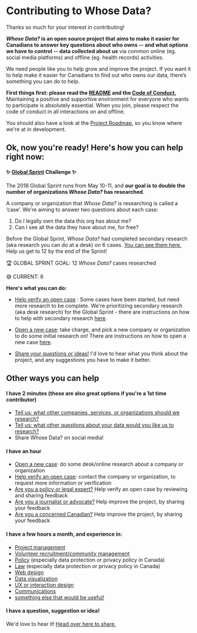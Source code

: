
# Contributing to Whose Data?
Thanks so much for your interest in contributing! 

***Whose Data?* is an open source project that aims to make it easier for Canadians to answer key questions about who owns -- and what options we have to control -- data collected about us** via common online (eg. social media platforms) and offline (eg. health records) activities.

We need people like you to help grow and improve the project. If you want it to help make it easier for Canadians to find out who owns our data, there’s something you can do to help.

**First things first: please read the [README](https://github.com/samanthaburton/whose_data/blob/master/README.md) and the [Code of Conduct.](https://github.com/samanthaburton/whose_data/blob/master/CODE_OF_CONDUCT.md)** Maintaining a positive and supportive environment for everyone who wants to participate is absolutely essential. When you join, please respect the code of conduct in all interactions on and offline.

You should also have a look at the [Project Roadmap](https://github.com/samanthaburton/whose_data/issues/19), so you know where we're at in development. 

## Ok, now you're ready! Here's how you can help right now:

#### :sparkles: [Global Sprint](mzl.la/global-sprint) Challenge :sparkles:

The 2018 Global Sprint runs from May 10-11, and **our goal is to double the number of organizations *Whose Data?* has researched**. 

A company or organization that *Whose Data?* is researching is called a ‘case’. We're aiming to answer two questions about each case:

1. Do I legally own the data this org has about me?
2. Can I see all the data they have about me, for free?

Before the Global Sprint, *Whose Data?* had completed secondary research (aka research you can do at a desk) on 6 cases. [You can see them here.](https://www.whosedata.ca/research-overview/) Help us get to 12 by the end of the Sprint!

:trophy: GLOBAL SPRINT GOAL: 12 *Whose Data?* cases researched

:sweat_smile: CURRENT: 6 

**Here's what you can do:**
- [Help verify an open case](https://github.com/samanthaburton/whose_data/issues/25) : Some cases have been started, but need more research to be complete. We're prioritizing secondary research (aka desk research) for the Global Sprint - there are instructions on how to help with secondary research [here](https://github.com/samanthaburton/whose_data/issues/25). 

- [Open a new case](https://github.com/samanthaburton/whose_data/issues/13): take charge, and pick a new company or organization to do some initial research on! There are instructions on how to open a new case [here](https://github.com/samanthaburton/whose_data/issues/13).

- [Share your questions or ideas!](https://github.com/samanthaburton/whose_data/issues/22) I'd love to hear what you think about the project, and any suggestions you have to make it better.

## Other ways you can help

#### I have 2 minutes (these are also great options if you're a 1st time contributor)

- [Tell us: what other companies, services, or organizations should we research?](https://github.com/samanthaburton/whose_data/issues/21)
- [Tell us: what other questions about your data would you like us to research?](https://github.com/samanthaburton/whose_data/issues/20)
- Share Whose Data? on social media!

#### I have an hour

- [Open a new case](https://github.com/samanthaburton/whose_data/issues/13): do some desk/online research about a company or organization
- [Help verify an open case](https://github.com/samanthaburton/whose_data/issues/25): contact the company or organization, to request more information or verification
- [Are you a policy or legal expert?](https://github.com/samanthaburton/whose_data/issues/26) Help verify an open case by reviewing and sharing feedback
- [Are you a journalist or advocate?](https://github.com/samanthaburton/whose_data/issues/22) Help improve the project, by sharing your feedback
- [Are you a concerned Canadian?](https://github.com/samanthaburton/whose_data/issues/22) Help improve the project, by sharing your feedback

#### I have a few hours a month, and experience in:

- [Project management](https://github.com/samanthaburton/whose_data/issues/27)
- [Volunteer recruitment/community management](https://github.com/samanthaburton/whose_data/issues/27)
- [Policy](https://github.com/samanthaburton/whose_data/issues/27) (especially data protection or privacy policy in Canada)
- [Law](https://github.com/samanthaburton/whose_data/issues/27) (especially data protection or privacy policy in Canada)
- [Web design](https://github.com/samanthaburton/whose_data/issues/24)
- [Data visualization](https://github.com/samanthaburton/whose_data/issues/24)
- [UX or interaction design](https://github.com/samanthaburton/whose_data/issues/24)
- [Communications](https://github.com/samanthaburton/whose_data/issues/27)
- [something else that would be useful!](https://github.com/samanthaburton/whose_data/issues/27)

#### I have a question, suggestion or idea!
We'd love to hear it! [Head over here to share.](https://github.com/samanthaburton/whose_data/issues/22)

